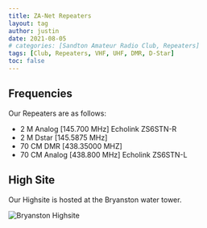 ```yaml
---
title: ZA-Net Repeaters
layout: tag
author: justin
date: 2021-08-05
# categories: [Sandton Amateur Radio Club, Repeaters]
tags: [Club, Repeaters, VHF, UHF, DMR, D-Star]
toc: false
---
```


Frequencies
--- 

Our Repeaters are as follows:
- 2 M Analog [145.700 MHz]   Echolink ZS6STN-R
- 2 M Dstar [145.5875 MHz]
- 70 CM DMR [438.35000 MHZ]
- 70 CM Analog [438.800 MHz]  Echolink ZS6STN-L


High Site
---

Our Highsite is hosted at the Bryanston water tower.

![Bryanston  Highsite](https://www.zs6stn.org.za/assets/images/repeaters/HighSite.jpg)